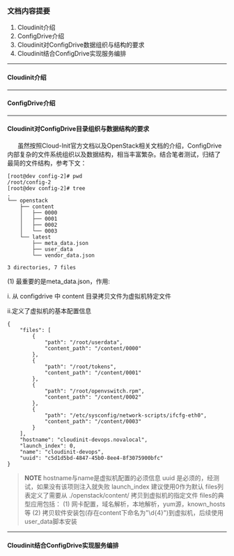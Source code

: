 ### 文档内容提要 ###
1. Cloudinit介绍
2. ConfigDrive介绍
3. Cloudinit对ConfigDrive数据组织与结构的要求
4. Cloudinit结合ConfigDrive实现服务编排

___
#### Cloudinit介绍 ####
___
#### ConfigDrive介绍 ####
___
#### Cloudinit对ConfigDrive目录组织与数据结构的要求 ####
       虽然按照Cloud-Init官方文档以及OpenStack相关文档的介绍，ConfigDrive内部复杂的文件系统组织以及数据结构，相当丰富繁杂。结合笔者测试，归结了
最简的文件结构，参考下文：
```
[root@dev config-2]# pwd
/root/config-2
[root@dev config-2]# tree
.
└── openstack
    ├── content
    │   ├── 0000
    │   ├── 0001
    │   ├── 0002
    │   └── 0003
    └── latest
        ├── meta_data.json
        ├── user_data
        └── vendor_data.json

3 directories, 7 files
```
(1) 最重要的是meta_data.json，作用:

i. 从 configdrive 中 content 目录拷贝文件为虚拟机特定文件

ii.定义了虚拟机的基本配置信息

``` 
{
    "files": [
        {
            "path": "/root/userdata",
            "content_path": "/content/0000"
        },
        {
            "path": "/root/tokens",
            "content_path": "/content/0001"
        },
        {
            "path": "/root/openvswitch.rpm",
            "content_path": "/content/0002"
        },
        {
            "path": "/etc/sysconfig/network-scripts/ifcfg-eth0",
            "content_path": "/content/0003"
        }
    ],
    "hostname": "cloudinit-devops.novalocal",
    "launch_index": 0,
    "name": "cloudinit-devops",
    "uuid": "c5d1d5bd-4847-45b0-8ee4-8f3075900bfc"
}
```
> **NOTE**
> hostname与name是虚拟机配置的必须信息
> uuid 是必须的，经测试，如果没有该项则注入就失败
> launch_index 建议使用0作为默认
> files列表定义了需要从 ./openstack/content/ 拷贝到虚拟机的指定文件
> files的典型应用包括：
> (1) 网卡配置，域名解析，本地解析，yum源，known_hosts等
> (2) 拷贝软件安装包(存在content下命名为"\d{4}")到虚拟机，后续使用user_data脚本安装

___
#### Cloudinit结合ConfigDrive实现服务编排 ####
